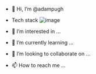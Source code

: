 - 👋 Hi, I’m @adampugh
- Tech stack
![image](https://img.shields.io/badge/-ReactJs-61DAFB?logo=react&logoColor=white&style=for-the-badge)

- 👀 I’m interested in ...
- 🌱 I’m currently learning ...
- 💞️ I’m looking to collaborate on ...
- 📫 How to reach me ...

<!---
adampugh/adampugh is a ✨ special ✨ repository because its `README.md` (this file) appears on your GitHub profile.
You can click the Preview link to take a look at your changes.
--->
